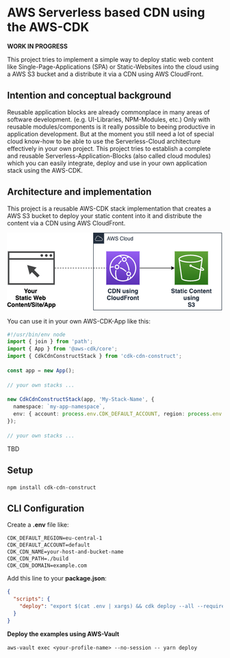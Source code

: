 # AWS Serverless based CDN using the AWS-CDK

**WORK IN PROGRESS**

This project tries to implement a simple way to deploy static web content like Single-Page-Applications (SPA) or Static-Websites into the cloud using a AWS S3 bucket and a distribute it via a CDN using AWS CloudFront.

## Intention and conceptual background

Reusable application blocks are already commonplace in many areas of software development. (e.g. UI-Libraries, NPM-Modules, etc.) Only with reusable modules/components is it really possible to beeing productive in application development. But at the moment you still need a lot of special cloud know-how to be able to use the Serverless-Cloud architecture effectively in your own project. This project tries to establish a complete and reusable Serverless-Application-Blocks (also called cloud modules) which you can easily integrate, deploy and use in your own application stack using the AWS-CDK.

## Architecture and implementation

This project is a reusable AWS-CDK stack implementation that creates a AWS S3 bucket to deploy your static content into it and distribute the content via a CDN using AWS CloudFront.

![Architecture](cdk-cdn.png)

You can use it in your own AWS-CDK-App like this:

```typescript
#!/usr/bin/env node
import { join } from 'path';
import { App } from '@aws-cdk/core';
import { CdkCdnConstructStack } from 'cdk-cdn-construct';

const app = new App();

// your own stacks ...

new CdkCdnConstructStack(app, 'My-Stack-Name', {
  namespace: `my-app-namespace`,
  env: { account: process.env.CDK_DEFAULT_ACCOUNT, region: process.env.CDK_DEFAULT_REGION },
});

// your own stacks ...
```

TBD

## Setup

`npm install cdk-cdn-construct`

## CLI Configuration

Create a **.env** file like:

```
CDK_DEFAULT_REGION=eu-central-1
CDK_DEFAULT_ACCOUNT=default
CDK_CDN_NAME=your-host-and-bucket-name
CDK_CDN_PATH=./build
CDK_CDN_DOMAIN=example.com
```

Add this line to your **package.json**:

```json
{
  "scripts": {
    "deploy": "export $(cat .env | xargs) && cdk deploy --all --require-approval never --app cdk-cdn-construct"
  }
}
```

**Deploy the examples using AWS-Vault**

`aws-vault exec <your-profile-name> --no-session -- yarn deploy`
